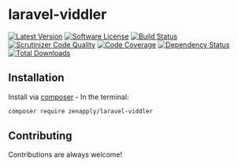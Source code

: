 # laravel-viddler
[![Latest Version](https://img.shields.io/github/release/zenapply/laravel-viddler.svg?style=flat-square)](https://github.com/zenapply/laravel-viddler/releases)
[![Software License](https://img.shields.io/badge/license-MIT-brightgreen.svg?style=flat-square)](LICENSE.md)
[![Build Status](https://travis-ci.org/zenapply/laravel-viddler.svg?branch=master)](https://travis-ci.org/zenapply/laravel-viddler)
[![Scrutinizer Code Quality](https://scrutinizer-ci.com/g/zenapply/laravel-viddler/badges/quality-score.png?b=master)](https://scrutinizer-ci.com/g/zenapply/laravel-viddler/?branch=master)
[![Code Coverage](https://scrutinizer-ci.com/g/zenapply/laravel-viddler/badges/coverage.png?b=master)](https://scrutinizer-ci.com/g/zenapply/laravel-viddler/?branch=master)
[![Dependency Status](https://www.versioneye.com/user/projects/56f3252c35630e0029db0187/badge.svg?style=flat)](https://www.versioneye.com/user/projects/56f3252c35630e0029db0187)
[![Total Downloads](https://img.shields.io/packagist/dt/zenapply/laravel-viddler.svg?style=flat-square)](https://packagist.org/packages/zenapply/laravel-viddler)

## Installation

Install via [composer](https://getcomposer.org/) - In the terminal:
```bash
composer require zenapply/laravel-viddler
```

## Contributing
Contributions are always welcome!